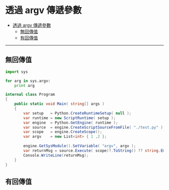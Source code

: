 # 透過 argv 傳遞參數

- [透過 argv 傳遞參數](#%e9%80%8f%e9%81%8e-argv-%e5%82%b3%e9%81%9e%e5%8f%83%e6%95%b8)
  - [無回傳值](#%e7%84%a1%e5%9b%9e%e5%82%b3%e5%80%bc)
  - [有回傳值](#%e6%9c%89%e5%9b%9e%e5%82%b3%e5%80%bc)

---

## 無回傳值

```py
import sys

for arg in sys.argv:
    print arg
```

```c#
internal class Program
{
    public static void Main( string[] args )
    {
        var setup   = Python.CreateRuntimeSetup( null );
        var runtime = new ScriptRuntime( setup );
        var engine  = Python.GetEngine( runtime );
        var source  = engine.CreateScriptSourceFromFile( "./test.py" );
        var scope   = engine.CreateScope();
        var argv    = new List<int> { 1 ,2 };
        
        engine.GetSysModule().SetVariable( "argv", argv );
        var returnMsg = source.Execute( scope)?.ToString() ?? string.Empty;
        Console.WriteLine(returnMsg);
    }
}
```

## 有回傳值

